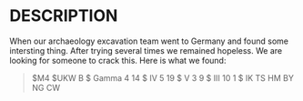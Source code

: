 # DESCRIPTION

When our archaeology excavation team went to Germany and found some intersting thing. After trying several times we remained hopeless. We are looking for someone to crack this.
Here is what we found: 
> $M4 $UKW B $ Gamma 4 14 $ IV 5 19 $ V 3 9 $ III 10 1 $ IK TS HM BY NG CW
